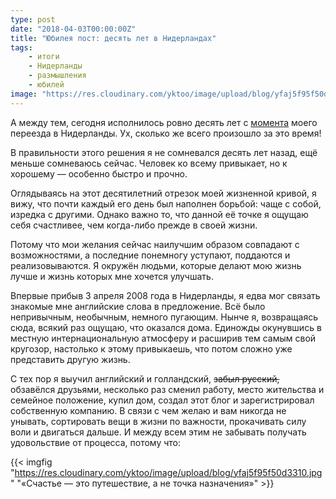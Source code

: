 ```yaml
---
type: post
date: "2018-04-03T00:00:00Z"
title: "Юбилея пост: десять лет в Нидерландах"
tags:
    - итоги
    - Нидерланды
    - размышления
    - юбилей
image: "https://res.cloudinary.com/yktoo/image/upload/blog/yfaj5f95f50d3310.jpg"
---
```


А между тем, сегодня исполнилось ровно десять лет с [момента](0001) моего переезда в Нидерланды. Ух, сколько же всего произошло за это время!

<!--more-->

В правильности этого решения я не сомневался десять лет назад, ещё меньше сомневаюсь сейчас. Человек ко всему привыкает, но к хорошему — особенно быстро и прочно.

Оглядываясь на этот десятилетний отрезок моей жизненной кривой, я вижу, что почти каждый его день был наполнен борьбой: чаще с собой, изредка с другими. Однако важно то, что данной её точке я ощущаю себя счастливее, чем когда-либо прежде в своей жизни.

Потому что мои желания сейчас наилучшим образом совпадают с возможностями, а последние понемногу уступают, поддаются и реализовываются. Я окружён людьми, которые делают мою жизнь лучше и жизнь которых мне хочется улучшать.

Впервые прибыв 3 апреля 2008 года в Нидерланды, я едва мог связать знакомые мне английские слова в предложение. Всё было непривычным, необычным, немного пугающим. Нынче я, возвращаясь сюда, всякий раз ощущаю, что оказался дома. Единожды окунувшись в местную интернациональную атмосферу и расширив тем самым свой кругозор, настолько к этому привыкаешь, что потом сложно уже представить другую жизнь.

С тех пор я выучил английский и голландский, ~~забыл русский,~~ обзавёлся друзьями, несколько раз сменил работу, место жительства и семейное положение, купил дом, создал этот блог и зарегистрировал собственную компанию. В связи с чем желаю и вам никогда не унывать, сортировать вещи в жизни по важности, прокачивать силу воли и двигаться дальше. И между всем этим не забывать получать удовольствие от процесса, потому что:

{{< imgfig "https://res.cloudinary.com/yktoo/image/upload/blog/yfaj5f95f50d3310.jpg" "«Счастье — это путешествие, а не точка назначения»" >}}

